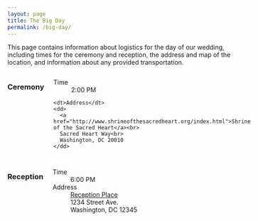 ```yaml
---
layout: page
title: The Big Day
permalink: /big-day/
---
```


This page contains information about logistics for the day of our wedding, including times for the ceremony and reception, the address and map of the location, and information about any provided transportation.


<div id="ceremony" class="small-6 columns">
  <h3>Ceremony</h3>

  <dl>
    <dt>Time</dt>
    <dd>2:00 PM</dd>

    <dt>Address</dt>
    <dd>
      <a href="http://www.shrineofthesacredheart.org/index.html">Shrine of the Sacred Heart</a><br>
      Sacred Heart Way<br>
      Washington, DC 20010
    </dd>
  </dl>
 </div>

<div id="reception" class="small-6 columns">
  <h3>Reception</h3>

  <dl>
    <dt>Time</dt>
    <dd>6:00 PM</dd>
    <dt>Address</dt>
    <dd>
      <a href="#">Reception Place</a><br>
      1234 Street Ave.<br>
      Washington, DC 12345
    </dd>
  </dl>
</div>